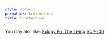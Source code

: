```yaml
---
style: default
permalink: brotherhood
title: brotherhood
---
```

You may also like:
[Eulogy For The Living](http://scp-wiki.net/eulogy-for-the-living)
[SCP-100](http://scp-wiki.net/scp-100)